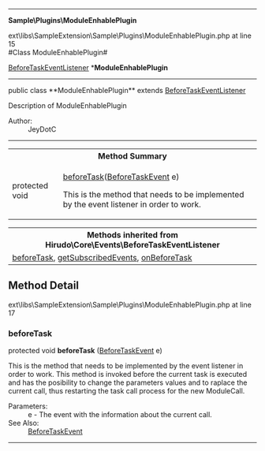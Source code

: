 
- - -

**Sample\Plugins\ModuleEnhablePlugin**
<div class="location">ext\libs\SampleExtension\Sample\Plugins\ModuleEnhablePlugin.php at line 15</div>
#Class ModuleEnhablePlugin#

<a href="https://github.com/JeyDotC/Hirudo-docs/blob/master/hirudo/core/events/beforetaskeventlistener.html">BeforeTaskEventListener</a>
    ***ModuleEnhablePlugin**


- - -

<p class="signature">public  class **ModuleEnhablePlugin**
extends <a href="https://github.com/JeyDotC/Hirudo-docs/blob/master/hirudo/core/events/beforetaskeventlistener.html">BeforeTaskEventListener</a>

</p>

<div class="comment" id="overview_description"><p>Description of ModuleEnhablePlugin</p></div>

<dl>
<dt>Author:</dt>
<dd>JeyDotC</dd>
</dl>

- - -

<table id="summary_method">
<tr><th colspan="2">Method Summary</th></tr>
<tr>
<td class="type"> protected  void</td>
<td class="description"><p class="name"><a href="#beforetask">beforeTask</a>(<a href="../../hirudo/core/events/beforetaskevent.html">BeforeTaskEvent</a> e)</p><p class="description">This is the method that needs to be implemented by the event listener in
order to work. </p></td>
</tr>
</table>

<table class="inherit">
<tr><th colspan="2">Methods inherited from Hirudo\Core\Events\BeforeTaskEventListener</th></tr>
<tr><td><a href="https://github.com/JeyDotC/Hirudo-docs/blob/master/hirudo/core/events/beforetaskeventlistener.html#beforeTask()">beforeTask</a>, <a href="https://github.com/JeyDotC/Hirudo-docs/blob/master/hirudo/core/events/beforetaskeventlistener.html#getSubscribedEvents()">getSubscribedEvents</a>, <a href="https://github.com/JeyDotC/Hirudo-docs/blob/master/hirudo/core/events/beforetaskeventlistener.html#onBeforeTask()">onBeforeTask</a></td></tr></table>

<h2 id="detail_method">Method Detail</h2>
<div class="location">ext\libs\SampleExtension\Sample\Plugins\ModuleEnhablePlugin.php at line 17</div>
<h3 id="beforeTask()">beforeTask</h3>

protected  void **beforeTask** (<a href="../../hirudo/core/events/beforetaskevent.html">BeforeTaskEvent</a> e)<div class="details">
<p>This is the method that needs to be implemented by the event listener in
order to work. This method is invoked before the current task is executed
and has the posibility to change the parameters values and to raplace the
current call, thus restarting the task call process for the new ModuleCall.</p><dl>
<dt>Parameters:</dt>
<dd>e - The event with the information about the current call.</dd>
<dt>See Also:</dt>
<dd><a href="../../hirudo/core/events/beforetaskevent.html">BeforeTaskEvent</a></dd>
</dl>
</div>

- - -

